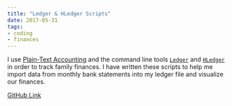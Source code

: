 ```yaml
---
title: "Ledger & HLedger Scripts"
date: 2017-05-31
tags:
- coding
- finances
---
```


I use [Plain-Text Accounting](https://plaintextaccounting.org/) and the command line tools [`Ledger`](https://www.ledger-cli.org/) and [`HLedger`](https://hledger.org/) in order to track family finances.  I have written these scripts to help me import data from monthly bank statements into my ledger file and visualize our finances.

<!--more-->

[GitHub Link](https://github.com/zjrohrbach/financialscripts)
